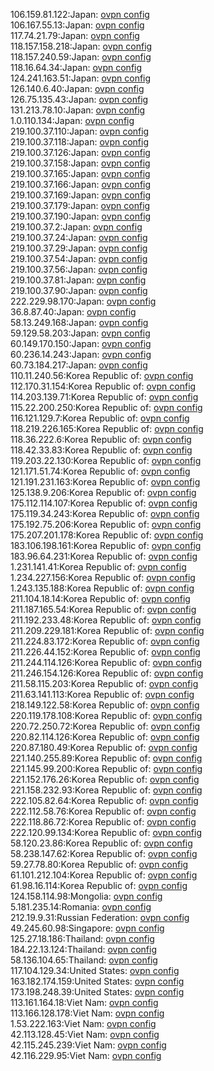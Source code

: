 106.159.81.122:Japan: [ovpn config](vpn/106_159_81_122.ovpn)  
106.167.55.13:Japan: [ovpn config](vpn/106_167_55_13.ovpn)  
117.74.21.79:Japan: [ovpn config](vpn/117_74_21_79.ovpn)  
118.157.158.218:Japan: [ovpn config](vpn/118_157_158_218.ovpn)  
118.157.240.59:Japan: [ovpn config](vpn/118_157_240_59.ovpn)  
118.16.64.34:Japan: [ovpn config](vpn/118_16_64_34.ovpn)  
124.241.163.51:Japan: [ovpn config](vpn/124_241_163_51.ovpn)  
126.140.6.40:Japan: [ovpn config](vpn/126_140_6_40.ovpn)  
126.75.135.43:Japan: [ovpn config](vpn/126_75_135_43.ovpn)  
131.213.78.10:Japan: [ovpn config](vpn/131_213_78_10.ovpn)  
1.0.110.134:Japan: [ovpn config](vpn/1_0_110_134.ovpn)  
219.100.37.110:Japan: [ovpn config](vpn/219_100_37_110.ovpn)  
219.100.37.118:Japan: [ovpn config](vpn/219_100_37_118.ovpn)  
219.100.37.126:Japan: [ovpn config](vpn/219_100_37_126.ovpn)  
219.100.37.158:Japan: [ovpn config](vpn/219_100_37_158.ovpn)  
219.100.37.165:Japan: [ovpn config](vpn/219_100_37_165.ovpn)  
219.100.37.166:Japan: [ovpn config](vpn/219_100_37_166.ovpn)  
219.100.37.169:Japan: [ovpn config](vpn/219_100_37_169.ovpn)  
219.100.37.179:Japan: [ovpn config](vpn/219_100_37_179.ovpn)  
219.100.37.190:Japan: [ovpn config](vpn/219_100_37_190.ovpn)  
219.100.37.2:Japan: [ovpn config](vpn/219_100_37_2.ovpn)  
219.100.37.24:Japan: [ovpn config](vpn/219_100_37_24.ovpn)  
219.100.37.29:Japan: [ovpn config](vpn/219_100_37_29.ovpn)  
219.100.37.54:Japan: [ovpn config](vpn/219_100_37_54.ovpn)  
219.100.37.56:Japan: [ovpn config](vpn/219_100_37_56.ovpn)  
219.100.37.81:Japan: [ovpn config](vpn/219_100_37_81.ovpn)  
219.100.37.90:Japan: [ovpn config](vpn/219_100_37_90.ovpn)  
222.229.98.170:Japan: [ovpn config](vpn/222_229_98_170.ovpn)  
36.8.87.40:Japan: [ovpn config](vpn/36_8_87_40.ovpn)  
58.13.249.168:Japan: [ovpn config](vpn/58_13_249_168.ovpn)  
59.129.58.203:Japan: [ovpn config](vpn/59_129_58_203.ovpn)  
60.149.170.150:Japan: [ovpn config](vpn/60_149_170_150.ovpn)  
60.236.14.243:Japan: [ovpn config](vpn/60_236_14_243.ovpn)  
60.73.184.217:Japan: [ovpn config](vpn/60_73_184_217.ovpn)  
110.11.240.56:Korea Republic of: [ovpn config](vpn/110_11_240_56.ovpn)  
112.170.31.154:Korea Republic of: [ovpn config](vpn/112_170_31_154.ovpn)  
114.203.139.71:Korea Republic of: [ovpn config](vpn/114_203_139_71.ovpn)  
115.22.200.250:Korea Republic of: [ovpn config](vpn/115_22_200_250.ovpn)  
116.121.129.7:Korea Republic of: [ovpn config](vpn/116_121_129_7.ovpn)  
118.219.226.165:Korea Republic of: [ovpn config](vpn/118_219_226_165.ovpn)  
118.36.222.6:Korea Republic of: [ovpn config](vpn/118_36_222_6.ovpn)  
118.42.33.83:Korea Republic of: [ovpn config](vpn/118_42_33_83.ovpn)  
119.203.22.130:Korea Republic of: [ovpn config](vpn/119_203_22_130.ovpn)  
121.171.51.74:Korea Republic of: [ovpn config](vpn/121_171_51_74.ovpn)  
121.191.231.163:Korea Republic of: [ovpn config](vpn/121_191_231_163.ovpn)  
125.138.9.206:Korea Republic of: [ovpn config](vpn/125_138_9_206.ovpn)  
175.112.114.107:Korea Republic of: [ovpn config](vpn/175_112_114_107.ovpn)  
175.119.34.243:Korea Republic of: [ovpn config](vpn/175_119_34_243.ovpn)  
175.192.75.206:Korea Republic of: [ovpn config](vpn/175_192_75_206.ovpn)  
175.207.201.178:Korea Republic of: [ovpn config](vpn/175_207_201_178.ovpn)  
183.106.198.161:Korea Republic of: [ovpn config](vpn/183_106_198_161.ovpn)  
183.96.64.231:Korea Republic of: [ovpn config](vpn/183_96_64_231.ovpn)  
1.231.141.41:Korea Republic of: [ovpn config](vpn/1_231_141_41.ovpn)  
1.234.227.156:Korea Republic of: [ovpn config](vpn/1_234_227_156.ovpn)  
1.243.135.188:Korea Republic of: [ovpn config](vpn/1_243_135_188.ovpn)  
211.104.18.14:Korea Republic of: [ovpn config](vpn/211_104_18_14.ovpn)  
211.187.165.54:Korea Republic of: [ovpn config](vpn/211_187_165_54.ovpn)  
211.192.233.48:Korea Republic of: [ovpn config](vpn/211_192_233_48.ovpn)  
211.209.229.181:Korea Republic of: [ovpn config](vpn/211_209_229_181.ovpn)  
211.224.83.172:Korea Republic of: [ovpn config](vpn/211_224_83_172.ovpn)  
211.226.44.152:Korea Republic of: [ovpn config](vpn/211_226_44_152.ovpn)  
211.244.114.126:Korea Republic of: [ovpn config](vpn/211_244_114_126.ovpn)  
211.246.154.126:Korea Republic of: [ovpn config](vpn/211_246_154_126.ovpn)  
211.58.115.203:Korea Republic of: [ovpn config](vpn/211_58_115_203.ovpn)  
211.63.141.113:Korea Republic of: [ovpn config](vpn/211_63_141_113.ovpn)  
218.149.122.58:Korea Republic of: [ovpn config](vpn/218_149_122_58.ovpn)  
220.119.178.108:Korea Republic of: [ovpn config](vpn/220_119_178_108.ovpn)  
220.72.250.72:Korea Republic of: [ovpn config](vpn/220_72_250_72.ovpn)  
220.82.114.126:Korea Republic of: [ovpn config](vpn/220_82_114_126.ovpn)  
220.87.180.49:Korea Republic of: [ovpn config](vpn/220_87_180_49.ovpn)  
221.140.255.89:Korea Republic of: [ovpn config](vpn/221_140_255_89.ovpn)  
221.145.99.200:Korea Republic of: [ovpn config](vpn/221_145_99_200.ovpn)  
221.152.176.26:Korea Republic of: [ovpn config](vpn/221_152_176_26.ovpn)  
221.158.232.93:Korea Republic of: [ovpn config](vpn/221_158_232_93.ovpn)  
222.105.82.64:Korea Republic of: [ovpn config](vpn/222_105_82_64.ovpn)  
222.112.58.76:Korea Republic of: [ovpn config](vpn/222_112_58_76.ovpn)  
222.118.86.72:Korea Republic of: [ovpn config](vpn/222_118_86_72.ovpn)  
222.120.99.134:Korea Republic of: [ovpn config](vpn/222_120_99_134.ovpn)  
58.120.23.86:Korea Republic of: [ovpn config](vpn/58_120_23_86.ovpn)  
58.238.147.62:Korea Republic of: [ovpn config](vpn/58_238_147_62.ovpn)  
59.27.78.80:Korea Republic of: [ovpn config](vpn/59_27_78_80.ovpn)  
61.101.212.104:Korea Republic of: [ovpn config](vpn/61_101_212_104.ovpn)  
61.98.16.114:Korea Republic of: [ovpn config](vpn/61_98_16_114.ovpn)  
124.158.114.98:Mongolia: [ovpn config](vpn/124_158_114_98.ovpn)  
5.181.235.14:Romania: [ovpn config](vpn/5_181_235_14.ovpn)  
212.19.9.31:Russian Federation: [ovpn config](vpn/212_19_9_31.ovpn)  
49.245.60.98:Singapore: [ovpn config](vpn/49_245_60_98.ovpn)  
125.27.18.186:Thailand: [ovpn config](vpn/125_27_18_186.ovpn)  
184.22.13.124:Thailand: [ovpn config](vpn/184_22_13_124.ovpn)  
58.136.104.65:Thailand: [ovpn config](vpn/58_136_104_65.ovpn)  
117.104.129.34:United States: [ovpn config](vpn/117_104_129_34.ovpn)  
163.182.174.159:United States: [ovpn config](vpn/163_182_174_159.ovpn)  
173.198.248.39:United States: [ovpn config](vpn/173_198_248_39.ovpn)  
113.161.164.18:Viet Nam: [ovpn config](vpn/113_161_164_18.ovpn)  
113.166.128.178:Viet Nam: [ovpn config](vpn/113_166_128_178.ovpn)  
1.53.222.163:Viet Nam: [ovpn config](vpn/1_53_222_163.ovpn)  
42.113.128.45:Viet Nam: [ovpn config](vpn/42_113_128_45.ovpn)  
42.115.245.239:Viet Nam: [ovpn config](vpn/42_115_245_239.ovpn)  
42.116.229.95:Viet Nam: [ovpn config](vpn/42_116_229_95.ovpn)  
